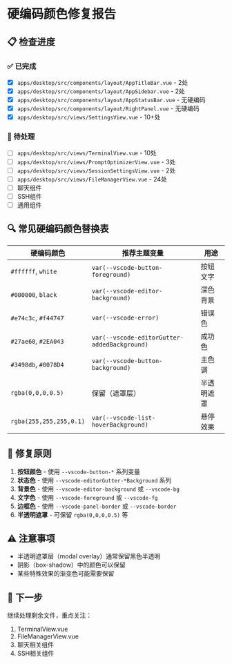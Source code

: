 # 硬编码颜色修复报告

## 📋 检查进度

### ✅ 已完成
- [x] `apps/desktop/src/components/layout/AppTitleBar.vue` - 2处
- [x] `apps/desktop/src/components/layout/AppSidebar.vue` - 2处  
- [x] `apps/desktop/src/components/layout/AppStatusBar.vue` - 无硬编码
- [x] `apps/desktop/src/components/layout/RightPanel.vue` - 无硬编码
- [x] `apps/desktop/src/views/SettingsView.vue` - 10+处

### 🔄 待处理
- [ ] `apps/desktop/src/views/TerminalView.vue` - 10处
- [ ] `apps/desktop/src/views/PromptOptimizerView.vue` - 3处
- [ ] `apps/desktop/src/views/SessionSettingsView.vue` - 2处
- [ ] `apps/desktop/src/views/FileManagerView.vue` - 24处
- [ ] 聊天组件
- [ ] SSH组件
- [ ] 通用组件

## 🔍 常见硬编码颜色替换表

| 硬编码颜色 | 推荐主题变量 | 用途 |
|-----------|------------|------|
| `#ffffff`, `white` | `var(--vscode-button-foreground)` | 按钮文字 |
| `#000000`, `black` | `var(--vscode-editor-background)` | 深色背景 |
| `#e74c3c`, `#f44747` | `var(--vscode-error)` | 错误色 |
| `#27ae60`, `#2EA043` | `var(--vscode-editorGutter-addedBackground)` | 成功色 |
| `#3498db`, `#0078D4` | `var(--vscode-button-background)` | 主色调 |
| `rgba(0,0,0,0.5)` | 保留（遮罩层） | 半透明遮罩 |
| `rgba(255,255,255,0.1)` | `var(--vscode-list-hoverBackground)` | 悬停效果 |

## 📝 修复原则

1. **按钮颜色** - 使用 `--vscode-button-*` 系列变量
2. **状态色** - 使用 `--vscode-editorGutter-*Background` 系列
3. **背景色** - 使用 `--vscode-editor-background` 或 `--vscode-bg`
4. **文字色** - 使用 `--vscode-foreground` 或 `--vscode-fg`
5. **边框色** - 使用 `--vscode-panel-border` 或 `--vscode-border`
6. **半透明遮罩** - 可保留 `rgba(0,0,0,0.5)` 等

## ⚠️ 注意事项

- 半透明遮罩层（modal overlay）通常保留黑色半透明
- 阴影（box-shadow）中的颜色可以保留
- 某些特殊效果的渐变色可能需要保留

## 🎯 下一步

继续处理剩余文件，重点关注：
1. TerminalView.vue
2. FileManagerView.vue  
3. 聊天相关组件
4. SSH相关组件

